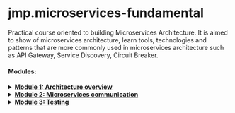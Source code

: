 # jmp.microservices-fundamental

Practical course oriented to building Microservices Architecture. It is aimed to show of microservices architecture,
learn tools, technologies and patterns that are more commonly used in microservices architecture such as API Gateway,
Service Discovery, Circuit Breaker.

#### Modules:

<details>
<summary><u><strong>Module 1: Architecture overview</strong></u></summary>

#### Table of Content

- [What to do](#what-to-do)
- [Sub-task 1: Resource Service](#sub-task-1-resource-service)
- [Sub-task 2: Resource Processor](#sub-task-2-resource-processor)

### What to do

To execute this module, should be used a ready-made artifact obtained after executing
the [introduction-to-microservices](https://git.epam.com/epm-cdp/global-java-foundation-program/java-courses/-/tree/main/introduction-to-microservices)
program and make some changes to the base structure of microservices system.
During this task you need to:

+ Make structural changes to existing microservices:
    - **Resource Service**

+ Implement a new microservice:
    - **Resource Processor**

### Sub-task 1: Resource Service

For a **Resource Service**, it is recommended to make structural changes as described bellow.

- **Resource Service** should use cloud storage or its emulation (
  e.g. [S3 emulator](https://github.com/localstack/localstack)) to store the source file. Previously, the resource file
  was stored in the service database.
- Resource tracking (with resource location in the cloud storage) should be carried out in the underlying database of
  the service.

When uploading a mp3 file, the **Resource Service** should process the file in this way:

- Save the source file to a cloud storage or its emulation (
  e.g. [S3 emulator](https://github.com/localstack/localstack)).
- Save resource location (location in the cloud storage) in the underlying database of the service.
- The **Resource Service** should not invoke any other services this time.

### Sub-task 2: Resource Processor

This service will be used to process the source MP3 data in the future and will not have a web interface. At this point,
this should be a basic Spring Boot application capable of extracting MP3 metadata for further storage using the **Song
Service** API.
An external library can be used for this purpose.(
e.g. [Apache Tika](https://www.tutorialspoint.com/tika/tika_extracting_mp3_files.htm)).

Implement initial version of each service:

- Basic structure (Spring Boot)

![module1_basic_structure.png](statics/images/module1_basic_structure.png)

## NOTES:

- After start localstack should run initialization hook that create s3 bucket from
  script `docker-compose/scripts/localstack/init-s3.sh`


- Localstack endpoints

    - access to s3 busket: [http://localhost:4566/localstack-s3-bucket](http://localhost:4566/localstack-s3-bucket)
      where `localstack-s3-bucket` name of existing bucket;
    - Health check
      localstack: [localhost.localstack.cloud:4566/_localstack/health](localhost.localstack.cloud:4566/_localstack/health)

</details>


<details>
<summary><u><strong>Module 2: Microservices communication</strong></u></summary>

#### Table of Content

- [What to do](#what-to-do)
- [Sub-task 1: Asynchronous communication](#sub-task-1-asynchronous-communication)
- [Sub-task 2: Events handling](#sub-task-2-events-handling)
- [Sub-task 3: Retry mechanism](#sub-task-3-retry-mechanism)

### What to do

In this module it is needed to adjust services created in the first module with adding cross-servers calls.

### Sub-task 1: Asynchronous communication

1) Add asynchronous communication via messaging broker between **Resource Service** and **Resource Processor**.
2) On resource uploading, **Resource Service** should send information about uploaded resource to the **Resource Processor**, which contains “resourceId”.

[Rabbit MQ](https://hub.docker.com/_/rabbitmq), [ActiveMQ](https://hub.docker.com/r/rmohr/activemq) or any other broker usage is possible.

### Sub-task 2: Events handling

1) When the **Resource Processor** has an event of receiving message, it uses a synchronous call to get the resource data (binary) from the **Resource Service**, parses the metadata, and uses the synchronous call to save the metadata of the song in the **Song. Service**.
2) Need to implement some way of queue listening/subscription. For example, [Rabbit Spring Streams](https://docs.spring.io/spring-cloud-stream-binder-rabbit/docs/current/reference/html/spring-cloud-stream-binder-rabbit.html).

### Sub-task 3: Retry mechanism

While implementing communications between services it’s necessary to think about implementation of **Retry Mechanism**, e.g: [Retry Pattern](https://docs.microsoft.com/en-us/azure/architecture/patterns/retry).
Implementation can be based on the [Spring Retry Template](https://docs.spring.io/spring-batch/docs/current/reference/html/retry.html) or annotations for both synchronous and asynchronous communication.

**Note**

For this module you could use any of the messaging brokers for asynchronous communication (it’s better to discuss with expert).

![module2_basic_structure.png](statics/images/module2_basic_structure.png)


## NOTES

- To create Queue, Exchange and Binding should processor (application processor).
</details>


<details>
<summary><u><strong>Module 3: Testing</strong></u></summary>

#### Table of Content

- [What to do](#what-to-do)
- [Sub-task 1: Testing strategy](#sub-task-1-testing-strategy)
- [Sub-task 2: Perform different types of testing](#sub-task-2-perform-different-types-of-testing)

### What to do

In this module it is needed to adjust services with adding tests.

### Sub-task 1: Testing strategy

1) For solving this task, come up with a testing strategy and describe approach on how to ensure application stability and testing strategies:
- Unit tests
- Integration tests
- Component tests
- Contract tests
- End-to-end tests
2) Describe it in a short document what approach was chosen and how the combination of the strategies would help to solve task, e.g., either it's going to be 100% **unit tests** and **integration tests** or something else.

### Sub-task 2: Perform different types of testing

1) _Unit tests_: choose JUnit or Spock and choose module that need to be tested.
2) _Integration tests_: choose JUnit or Spock and cover integration layers.
3) _Component tests_: cover component scenarios on a business level, specifying exact scenario or scenarios and expected outcomes in a natural language, preferably using the Cucumber framework.
4) _Contract tests_: cover all contracts that are used in a specific scenario, preferably using the [Spring Cloud Contract](https://spring.io/projects/spring-cloud-contract) or Pact (contract tests should cover BOTH communication styles: synchronous HTTP and messaging, including stubs propagation).
5) _End-to-end tests_: all scenarios should be described in a natural language. Focus is on coverage on the API layer. Cucumber testing framework can be used in this case with the component tests from above.

**Note**

- At least one test should be executed for each test type.


## MY NOTES


### How to make WSL Docker accessible from Windows host:

Run with Powershell (as admin):
```$wslip = ((wsl hostname -I) -split " ")[0]
  $dockerhost = "tcp://" + $wslip + ":2375"
  setx DOCKER_HOST $dockerhost
  Write-Host "Set: setx DOCKER_HOST $dockerhost"
  #get-childitem env:*
  Read-Host -Prompt "Press Enter to exit"
```
This command returns connection address like `tcp://172.25.34.178:2375`
Its address we should add to configuration **c:\Users\<user_name>\.testcontainers.properties**
that testcontainers used to connection with docker 
```properties
docker.client.strategy=org.testcontainers.dockerclient.NpipeSocketClientProviderStrategy
docker.host=tcp://172.25.34.178:2375

# docker.host it's internal wsl IP that should be configured to access in WSL 
```

In WSL terminal you should to add address from  the previous step to **/etc/docker/daemon.json**
with come text editor

```
{
  "hosts": [
    "unix:///var/run/docker.sock", 
    "tcp://172.25.34.178:2375"
  ]
}
```
Restart wsl wih help PowerShell:
```
  wsl --shutdown
  wsl -l
```


**Useful links:**

- [Fix the issue with listening docker from host in WSL](https://github.com/testcontainers/testcontainers-java/issues/4958)
- [How to install WSL](https://dev.to/bowmanjd/install-docker-on-windows-wsl-without-docker-desktop-34m9)
- [DB Integration Tests with Spring Boot and Testcontainers](https://www.baeldung.com/spring-boot-testcontainers-integration-test)

</details>